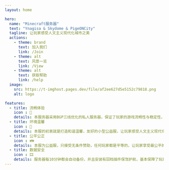 ```yaml
---
layout: home

hero:
  name: "Minecraft服务器"
  text: "Ynagisa & Skydome & PigeONCity"
  tagline: 让玩家感受人文主义现代化城市之美
  actions:
    - theme: brand
      text: 加入我们
      link: /Join
    - theme: alt
      text: 风景一览
      link: /View
    - theme: alt
      text: 获取帮助
      link: /help
  image:
    src: https://t-imghost.pages.dev/file/af2ee627d5e5152c79818.png
    alt: logo

features:
  - title: 流畅体验
    icon : 🚀
    details: 本服务器采用BGP三线优化的私人服务器，保证了玩家的游戏流畅性与稳定性，注重玩家游戏体验。
  - title: 环境温馨
    icon : 🤗
    details: 本服的初衷就是打造和谐温馨，友好的小型公益服，让玩家感受人文主义现代化城市之美。
  - title: 公平公正
    icon : 👪
    details: 本服为公益服，只接受无条件赞助，任何玩家都是平等的，让玩家享受最公平的游戏环境。
  - title: 数据安全
    icon : 🎞
    details: 服务器每10分钟都会自动备份，并且安装有回档插件保驾护航，基本保障了玩家不会造成损失。
---
```

<style>
:root {
  --vp-home-hero-name-color: transparent;
  --vp-home-hero-name-background: -webkit-linear-gradient(135deg,#b8860b 30%,#ff0000 ,#68bcff,#68bcff );

  --vp-home-hero-image-background-image: linear-gradient(-45deg, #bd34fe 50%, #47caff 50%);
  --vp-home-hero-image-filter: blur(44px);
}

@media (min-width: 640px) {
  :root {
    --vp-home-hero-image-filter: blur(56px);
  }
}

@media (min-width: 960px) {
  :root {
    --vp-home-hero-image-filter: blur(68px);
  }
}
</style>
